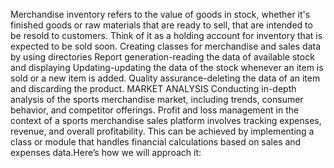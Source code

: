 Merchandise inventory refers to the value of goods in stock, whether it's finished goods or raw materials that are ready to sell, that are intended to be resold to customers. Think of it as a holding account for inventory that is expected to be sold soon.
Creating classes for merchandise and sales data by using directories
Report generation-reading the data of available stock and displaying
Updating-updating the data of the stock whenever an item is sold or a new item is added.
Quality assurance-deleting the data of an item and discarding the product.
MARKET ANALYSIS
Conducting in-depth analysis of the sports merchandise market, including trends, consumer behavior, and competitor offerings.
Profit and loss management in the context of a sports merchandise sales platform involves tracking expenses, revenue, and overall profitability. This can be achieved by implementing a class or module that handles financial calculations based on sales and expenses data.Here’s how we will approach it:
